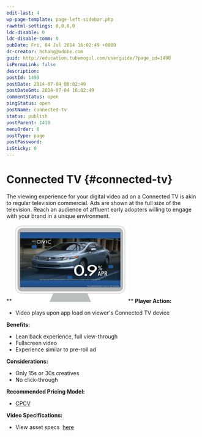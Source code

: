 ```yaml
---
edit-last: 4
wp-page-template: page-left-sidebar.php
rawhtml-settings: 0,0,0,0
ldc-disable: 0
ldc-disable-comm: 0
pubDate: Fri, 04 Jul 2014 16:02:49 +0000
dc-creator: hchang@adobe.com
guid: http://education.tubemogul.com/userguide/?page_id=1490
isPermaLink: false
description: 
postId: 1490
postDate: 2014-07-04 08:02:49
postDateGmt: 2014-07-04 16:02:49
commentStatus: open
pingStatus: open
postName: connected-tv
status: publish
postParent: 1410
menuOrder: 0
postType: page
postPassword: 
isSticky: 0
---
```


# Connected TV {#connected-tv}

The viewing experience for your digital video ad on a Connected TV is akin to regular television commercial. Ads are shown at the full size of the television. Reach an audience of affluent early adopters willing to engage with your brand in a unique environment.

** [ ![Connected TV](assets/connected-tv-300x205.png)](assets/connected-tv.png)**
**Player Action:**

* Video plays upon app load on viewer's Connected TV device

**Benefits:**

* Lean back experience, full view-through
* Fullscreen video
* Experience similar to pre-roll ad

**Considerations:**

* Only 15s or 30s creatives
* No click-through

**Recommended Pricing Model:**

* [CPCV](performance-pricing.md)

**Video Specifications:**

* View asset specs&nbsp; [here](ad-specs.md)

